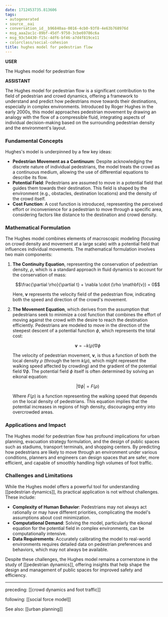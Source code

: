 ```yaml
---
date: 1712453735.813606
tags:
- autogenerated
- source__oai
- conversation_id__b96840aa-0016-4cb0-93f8-4e63b768976d
- msg_aaa2ac1c-89bf-45df-9750-3cbe69786c6a
- msg_93c54430-f15c-4df6-bf46-a7d4f819ce11
- colorclass/social-cohesion
title: hughes model for pedestrian flow
---
```


**USER**

The Hughes model for pedestrian flow


**ASSISTANT**

The Hughes model for pedestrian flow is a significant contribution to the field of pedestrian and crowd dynamics, offering a framework to understand and predict how pedestrians move towards their destinations, especially in complex environments. Introduced by Roger Hughes in the early 2000s, this model approaches pedestrian movement by drawing an analogy with the flow of a compressible fluid, integrating aspects of individual decision-making based on the surrounding pedestrian density and the environment's layout.

### Fundamental Concepts

Hughes's model is underpinned by a few key ideas:

- **Pedestrian Movement as a Continuum**: Despite acknowledging the discrete nature of individual pedestrians, the model treats the crowd as a continuous medium, allowing the use of differential equations to describe its flow.
- **Potential Field**: Pedestrians are assumed to move in a potential field that guides them towards their destination. This field is shaped by the environment (e.g., obstacles, destination locations) and the density of the crowd itself.
- **Cost Function**: A cost function is introduced, representing the perceived effort or inconvenience for a pedestrian to move through a specific area, considering factors like distance to the destination and crowd density.

### Mathematical Formulation

The Hughes model combines elements of macroscopic modeling (focusing on crowd density and movement at a large scale) with a potential field that influences individual movements. The mathematical formulation involves two main components:

1. **The Continuity Equation**, representing the conservation of pedestrian density, $\rho$, which is a standard approach in fluid dynamics to account for the conservation of mass:

   $$\frac{\partial \rho}{\partial t} + \nabla \cdot (\rho \mathbf{v}) = 0$$

   Here, $\mathbf{v}$ represents the velocity field of the pedestrian flow, indicating both the speed and direction of the crowd's movement.

2. **The Movement Equation**, which derives from the assumption that pedestrians seek to minimize a cost function that combines the effort of moving against the crowd with the desire to reach the destination efficiently. Pedestrians are modeled to move in the direction of the steepest descent of a potential function $\phi$, which represents the total cost:

   $$\mathbf{v} = -k(\rho) \nabla \phi$$

   The velocity of pedestrian movement, $\mathbf{v}$, is thus a function of both the local density $\rho$ (through the term $k(\rho)$, which might represent the walking speed affected by crowding) and the gradient of the potential field $\nabla \phi$. The potential field $\phi$ itself is often determined by solving an eikonal equation:

   $$|\nabla \phi| = F(\rho)$$

   Where $F(\rho)$ is a function representing the walking speed that depends on the local density of pedestrians. This equation implies that the potential increases in regions of high density, discouraging entry into overcrowded areas.

### Applications and Impact

The Hughes model for pedestrian flow has profound implications for urban planning, evacuation strategy formulation, and the design of public spaces such as stadiums, transport terminals, and shopping centers. By predicting how pedestrians are likely to move through an environment under various conditions, planners and engineers can design spaces that are safer, more efficient, and capable of smoothly handling high volumes of foot traffic.

### Challenges and Limitations

While the Hughes model offers a powerful tool for understanding [[pedestrian dynamics]], its practical application is not without challenges. These include:

- **Complexity of Human Behavior**: Pedestrians may not always act rationally or may have different priorities, complicating the model's assumptions about cost minimization.
- **Computational Demand**: Solving the model, particularly the eikonal equation for the potential field in complex environments, can be computationally intensive.
- **Data Requirements**: Accurately calibrating the model to real-world environments requires detailed data on pedestrian preferences and behaviors, which may not always be available.

Despite these challenges, the Hughes model remains a cornerstone in the study of [[pedestrian dynamics]], offering insights that help shape the design and management of public spaces for improved safety and efficiency.


---

preceding: [[crowd dynamics and foot traffic]]  


following: [[social force model]]

See also: [[urban planning]]
